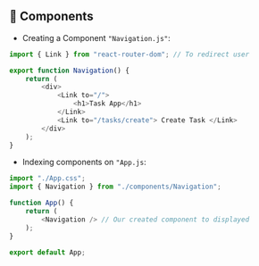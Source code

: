 ## 📌 Components

-   Creating a Component `"Navigation.js"`:

```js
import { Link } from "react-router-dom"; // To redirect user

export function Navigation() {
    return (
        <div>
            <Link to="/">
                <h1>Task App</h1>
            </Link>
            <Link to="/tasks/create"> Create Task </Link>
        </div>
    );
}
```

-   Indexing components on `"App.js`:

```js
import "./App.css";
import { Navigation } from "./components/Navigation";

function App() {
    return (
        <Navigation /> // Our created component to displayed
    );
}

export default App;
```
